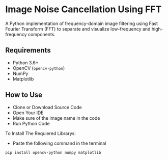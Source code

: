 # Image Noise Cancellation Using FFT

A Python implementation of frequency-domain image filtering using Fast Fourier Transform (FFT) to separate and visualize low-frequency and high-frequency components.


## Requirements

- Python 3.6+
- OpenCV (`opencv-python`)
- NumPy
- Matplotlib
## How to Use

- Clone or Download Source Code
- Open Your IDE
- Make sure of the image name in the code
- Run Python Code
  
To Install The Requiered Librarys:
- Paste the following command in the terminal
```bash
pip install opencv-python numpy matplotlib
